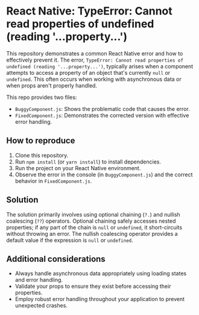 # React Native: TypeError: Cannot read properties of undefined (reading '...property...')

This repository demonstrates a common React Native error and how to effectively prevent it.
The error, `TypeError: Cannot read properties of undefined (reading '...property...')`, typically arises when a component attempts to access a property of an object that's currently `null` or `undefined`.  This often occurs when working with asynchronous data or when props aren't properly handled.

This repo provides two files:

* `BuggyComponent.js`: Shows the problematic code that causes the error.
* `FixedComponent.js`: Demonstrates the corrected version with effective error handling.

## How to reproduce

1. Clone this repository.
2. Run `npm install` (or `yarn install`) to install dependencies.
3. Run the project on your React Native environment.
4. Observe the error in the console (in `BuggyComponent.js`) and the correct behavior in `FixedComponent.js`.

## Solution

The solution primarily involves using optional chaining (`?.`) and nullish coalescing (`??`) operators.  Optional chaining safely accesses nested properties; if any part of the chain is `null` or `undefined`, it short-circuits without throwing an error. The nullish coalescing operator provides a default value if the expression is `null` or `undefined`.

## Additional considerations

* Always handle asynchronous data appropriately using loading states and error handling.
* Validate your props to ensure they exist before accessing their properties.
* Employ robust error handling throughout your application to prevent unexpected crashes.